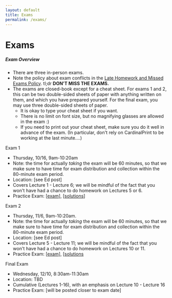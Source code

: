 ```yaml
---
layout: default
title: Exams
permalink: /exams/
---
```


# Exams


<div class="panel">
<h5 class="card-title">Exam Overview</h5>
<ul>
<li> There are three in-person exams.</li>
<li> Note the policy about exam conflicts in the <a href="/policies/">Late Homework and Missed Exams Policy</a>. tl;dr <b>DON'T MISS THE EXAMS.</b></li>
<li> The exams are closed-book except for a cheat sheet.  For exams 1 and 2, this can be two double-sided sheets of paper with anything written on them, and which you have prepared yourself.  For the final exam, you may use three double-sided sheets of paper. 
<ul> 
<li> It is okay to type your cheat sheet if you want.</li>
<li> There is no limit on font size, but no magnifying glasses are allowed in the exam :) </li> 
<li> If you need to print out your cheat sheet, make sure you do it well in advance of the exam.  (In particular, don't rely on CardinalPrint to be working at the last minute....)</li>
</ul></li>
</ul>
</div>


<div class="card mb-4">
  <div class="card-header">
    Exam 1
  </div>
  <div class="card-body">
    <p class="card-text">
	<ul>
	<li> Thursday, 10/16, 9am-10:20am</li>
	<li> Note: the time for actually <i>taking</i> the exam will be 60 minutes, so that we make sure to have time for exam distribution and collection within the 80-minute exam period.</li>
	<li> Location: [see Ed post] </li>
	<li> Covers Lecture 1 - Lecture 6; we will be mindful of the fact that you won't have had a chance to do homework on Lectures 5 or 6.</li>
	<li> Practice Exam: [<a href="/assets/Exams/practice_exam1.pdf">exam</a>], [<a href="/assets/Exams/practice_exam1_soln.pdf">solutions</a>] </li>
	</ul>
</p>
  </div>
</div>

<div class="card mb-4">
  <div class="card-header">
    Exam 2
  </div>
  <div class="card-body">
    <p class="card-text">
	<ul>
	<li> Thursday, 11/6, 9am-10:20am.</li>
	<li> Note: the time for actually <i>taking</i> the exam will be 60 minutes, so that we make sure to have time for exam distribution and collection within the 80-minute exam period.</li>
	<li> Location: [see Ed post] </li>
	<li> Covers Lecture 5 - Lecture 11; we will be mindful of the fact that you won't have had a chance to do homework on Lectures 10 or 11.</li>
	<li> Practice Exam: [<a href="/assets/Exams/practice_exam2.pdf">exam</a>], [<a href="/assets/Exams/practice_exam2_soln.pdf">solutions</a> </li>
	</ul>
</p>
  </div>
</div>

<div class="card mb-4">
  <div class="card-header">
    Final Exam
  </div>
  <div class="card-body">
    <p class="card-text">
	<ul>
	<li> Wednesday, 12/10, 8:30am-11:30am</li>
	<li> Location: TBD </li>
	<li> Cumulative (Lectures 1-16), with an emphasis on Lecture 10 - Lecture 16</li>
	<li> Practice Exam: [will be posted closer to exam date] </li>
	</ul>
</p>
  </div>
</div>
